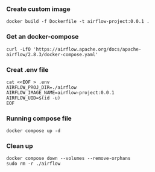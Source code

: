 ### Create custom image
```
docker build -f Dockerfile -t airflow-project:0.0.1 .
```

### Get an docker-compose 
```
curl -LfO 'https://airflow.apache.org/docs/apache-airflow/2.8.3/docker-compose.yaml'
```

### Creat .env file
```
cat <<EOF > .env
AIRFLOW_PROJ_DIR=./airflow
AIRFLOW_IMAGE_NAME=airflow-project:0.0.1
AIRFLOW_UID=$(id -u)
EOF
```

### Running compose file
```
docker compose up -d
```

### Clean up
```
docker compose down --volumes --remove-orphans
sudo rm -r ./airflow
```

